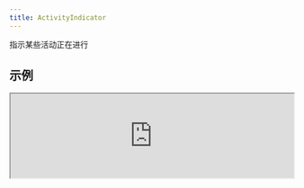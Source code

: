 ```yaml
---
title: ActivityIndicator
---
```

指示某些活动正在进行

## 示例

<div><iframe style="width: 100%; margin: 0;" src="http://ui-demos.blankapp.org/activityindicator-example" scrolling="no" /></div>

```jsx
<ActivityIndicator />
```

## API

Based on https://facebook.github.io/react-native/docs/activityindicator.html
